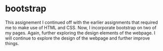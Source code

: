 # bootstrap

This assignement I continued off with the earlier assignments that required me to make use of HTML and CSS.  Now, I incorporate bootstrap on two of my pages.  Again, further exploring the design elements of the webpage.  I will continue to explore the design of the webpage and further improve things.
